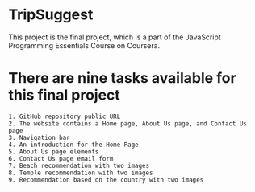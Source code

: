 # TripSuggest
This project is the final project, which is a part of the JavaScript Programming Essentials Course on Coursera.

# There are nine tasks available for this final project
    1. GitHub repository public URL 
    2. The website contains a Home page, About Us page, and Contact Us page
    3. Navigation bar
    4. An introduction for the Home Page
    5. About Us page elements
    6. Contact Us page email form
    7. Beach recommendation with two images
    8. Temple recommendation with two images
    9. Recommendation based on the country with two images
    
